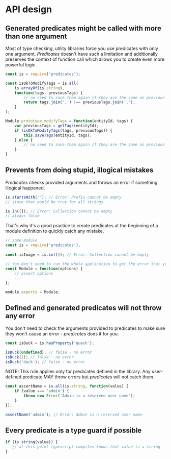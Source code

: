 # API design

## Generated predicates might be called with more than one argument

Most of type checking, utility libraries force you use predicates with only one argument. 
_Predicates_ doesn't have such a limitation and additionally preserves the context of function call which allows you to create even more powerful logic.


```js
const is = require('predicates');

const isOkToModifyTags = is.all(
    is.arrayOf(is.string), 
    function(tags, previousTags) {
        // no need to save them again if they are the same as previous ones
        return tags.join(',') !== previousTags.join(',');
    }
);

Module.prototype.modifyTags = function(entityId, tags) {
    var previousTags = getTags(entityId);
    if (isOkToModifyTags(tags, previousTags)) {
        this.saveTags(entityId, tags);
    } else {
        // no need to save them again if they are the same as previous ones
    }
}
```

## Prevents from doing stupid, illogical mistakes
_Predicates_ checks provided arguments and throws an error if something illogical happened.

```js
is.startsWith(''); // Error: Prefix cannot be empty
// since that would be true for all strings

is.in([]); // Error: Collection cannot be empty
// always false
```

That's why it's a good practice to create predicates at the beginning of a module definition to quickly catch any mistake.

```js
// some module
const is = require('predicates'),
    
const isImage = is.in([]); // Error: Collection cannot be empty

// You don't need to run the whole application to get the error that your predicate is wrong
const Module = function(options) {
    // assert options
    ...
};

module.exports = Module;
```

## Defined and generated predicates will not throw any error
You don't need to check the arguments provided to predicates to make sure they won't cause an error - _predicates_ does it for you.

```js
const isDuck = is.hasProperty('quack');

isDuck(undefined); // false - no error
isDuck(1); // false - no error
isDuck('duck'); // false - no error
```

NOTE! This rule applies only for predicates defined in the library. Any user-defined predicate MAY throw errors but _predicates_ will not catch them.

```js
const assertName = is.all(is.string, function(value) {
    if (value === 'admin') {
        throw new Error('Admin is a reserved user name');
    }
});

assertName('admin'); // Error: Admin is a reserved user name
```

## Every predicate is a type guard if possible
```typescript
if (is.string(value)) {
   // at this point typescript compiles knows that value is a string 
}
```